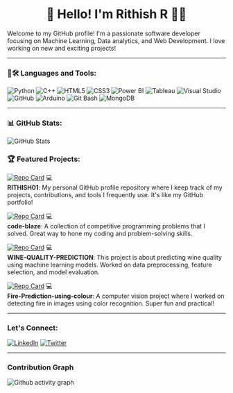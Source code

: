 
<!--
**RITHISH01/RITHISH01** is a ✨ _special_ ✨ repository because its `README.md` (this file) appears on your GitHub profile.

Here are some ideas to get you started:

- 🔭 I’m currently working on ...
- 🌱 I’m currently learning ...
- 👯 I’m looking to collaborate on ...
- 🤔 I’m looking for help with ...
- 💬 Ask me about ...
- 📫 How to reach me: ...
- 😄 Pronouns: ...
- ⚡ Fun fact: ...
-->

<h1 align="center">👋 Hello! I'm Rithish R 👨‍💻</h1>

Welcome to my GitHub profile! I'm a passionate software developer focusing on Machine Learning, Data analytics, and Web Development. I love working on new and exciting projects!


---

### 🚀🛠 Languages and Tools:
![Python](https://img.shields.io/badge/-Python-3776AB?style=flat-square&logo=python&logoColor=white)
![C++](https://img.shields.io/badge/-C++-00599C?style=flat-square&logo=c%2B%2B&logoColor=white)
![HTML5](https://img.shields.io/badge/-HTML5-E34F26?style=flat-square&logo=html5&logoColor=white)
![CSS3](https://img.shields.io/badge/-CSS3-1572B6?style=flat-square&logo=css3&logoColor=white)
![Power BI](https://img.shields.io/badge/-Power%20BI-F2C811?style=flat-square&logo=powerbi&logoColor=black)
![Tableau](https://img.shields.io/badge/-Tableau-E97627?style=flat-square&logo=tableau&logoColor=white)
![Visual Studio](https://img.shields.io/badge/-Visual%20Studio-5C2D91?style=flat-square&logo=visual-studio&logoColor=white)
![GitHub](https://img.shields.io/badge/-GitHub-181717?style=flat-square&logo=github&logoColor=white)
![Arduino](https://img.shields.io/badge/-Arduino-00979D?style=flat-square&logo=arduino&logoColor=white)
![Git Bash](https://img.shields.io/badge/-Git%20Bash-4EAA25?style=flat-square&logo=git&logoColor=white)
![MongoDB](https://img.shields.io/badge/-MongoDB-47A248?style=flat-square&logo=mongodb&logoColor=white)

---

### 📊 GitHub Stats:
![GitHub Stats](https://github-readme-stats.vercel.app/api?username=RITHISH01&show_icons=true&theme=radical)


### 🏆 Featured Projects:

[![Repo Card](https://github-readme-stats.vercel.app/api/pin/?username=RITHISH01&repo=RITHISH01&theme=radical)](https://github.com/RITHISH01/RITHISH01) 💻  
**RITHISH01**: My personal GitHub profile repository where I keep track of my projects, contributions, and tools I frequently use. It's like my GitHub portfolio!

[![Repo Card](https://github-readme-stats.vercel.app/api/pin/?username=RITHISH01&repo=code-blaze&theme=radical)](https://github.com/RITHISH01/code-blaze) 💻  
**code-blaze**: A collection of competitive programming problems that I solved. Great way to hone my coding and problem-solving skills.

[![Repo Card](https://github-readme-stats.vercel.app/api/pin/?username=RITHISH01&repo=WINE-QUALITY-PREDICTION&theme=radical)](https://github.com/RITHISH01/WINE-QUALITY-PREDICTION) 💻  
**WINE-QUALITY-PREDICTION**: This project is about predicting wine quality using machine learning models. Worked on data preprocessing, feature selection, and model evaluation.

[![Repo Card](https://github-readme-stats.vercel.app/api/pin/?username=RITHISH01&repo=Fire-Prediction-using-colour&theme=radical)](https://github.com/RITHISH01/Fire-Prediction-using-colour) 💻  
**Fire-Prediction-using-colour**: A computer vision project where I worked on detecting fire in images using color recognition. Super fun and practical!

---

### Let's Connect:
[![LinkedIn](https://img.shields.io/badge/LinkedIn-blue?style=for-the-badge&logo=linkedin)](https://www.linkedin.com/in/rithish-r-0a675723b/)
[![Twitter](https://img.shields.io/badge/Twitter-1DA1F2?style=for-the-badge&logo=twitter)](https://x.com/RITHISH_001)

---

### Contribution Graph
![Github activity graph](https://github-readme-activity-graph.vercel.app/graph?username=RITHISH01&theme=github-compact)


